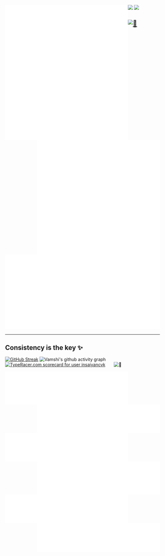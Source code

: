 <p>
<img align="left" width="400" alt="🦑" src="https://raw.githubusercontent.com/insaiyancvk/insaiyancvk/master/metrics.svg">

<img align="right" width="400" alt="🦑" src="https://raw.githubusercontent.com/insaiyancvk/insaiyancvk/master/metrics.personal.anilist.svg">
</p>

[<img height="50" src="https://upload.wikimedia.org/wikipedia/commons/5/59/Empty.png">]()
[<img height="50" src="https://upload.wikimedia.org/wikipedia/commons/5/59/Empty.png">]()


[<img alt="🦑" src="https://spotify-github-profile.vercel.app/api/view?uid=1rvrfppkw84gzdqxgft71ibj2&cover_image=true&theme=default">](https://open.spotify.com/user/1rvrfppkw84gzdqxgft71ibj2)
---

[![vamshi's wakatime stats](https://raw.githubusercontent.com/insaiyancvk/insaiyancvk/master/metrics.plugin.wakatime.svg)](https://wakatime.com/@insaiyancvk)

---
## Consistency is the key ✨
[![GitHub Streak](https://github-readme-streak-stats.herokuapp.com?user=insaiyancvk&theme=tokyonight_duo)](https://git.io/streak-stats)
![Vamshi's github activity graph](https://activity-graph.herokuapp.com/graph?username=insaiyancvk&theme=react-dark&hide_border=true&custom_title=Vamshi%27s%20contribution%20graph)
</br>
[<img src="https://data.typeracer.com/misc/badge?user=insaiyancvk" border="0" alt="TypeRacer.com scorecard for user insaiyancvk">](https://data.typeracer.com/pit/profile?user=insaiyancvk)
[<img align="right" width="150" alt="🦑" src="https://count.getloli.com/get/@:insaiyancvk?theme=rule34">](https://youtu.be/6FP0sHNBSmA)
<br>
<p>
<img align="left" width="400" alt="🦑" src="https://raw.githubusercontent.com/insaiyancvk/insaiyancvk/master/metrics.plugin.musicdl.svg" href="https://github.com/insaiyancvk/pymusicdl">
<img align="right" width="400" alt="🦑" src="https://raw.githubusercontent.com/insaiyancvk/insaiyancvk/master/metrics.plugin.speedy.svg" href="https://github.com/insaiyancvk/speedyblackman">
</p>
<br>
<p>
<img align="left" width="400" alt="🦑" src="https://raw.githubusercontent.com/insaiyancvk/insaiyancvk/master/metrics.plugin.dere.svg" href="https://github.com/insaiyancvk/Dere-Net">
<img align="right" width="400" alt="🦑" src="https://raw.githubusercontent.com/insaiyancvk/insaiyancvk/master/metrics.plugin.aniclas.svg" href="https://github.com/insaiyancvk/AnimeClassifier">
</p>
<br>
<p>
<img align="left" width="400" alt="🦑" src="https://raw.githubusercontent.com/insaiyancvk/insaiyancvk/master/metrics.plugin.dlock.svg" href="https://github.com/insaiyancvk/datalocker">
<img align="right" width="400" alt="🦑" src="https://raw.githubusercontent.com/insaiyancvk/insaiyancvk/master/metrics.plugin.twistalk.svg" href="https://github.com/insaiyancvk/TwitterStalker">
</p>
